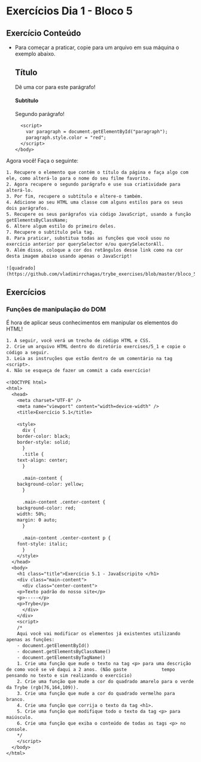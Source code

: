 # Exercícios Dia 1 - Bloco 5

## Exercício Conteúdo

- Para começar a praticar, copie para um arquivo em sua máquina o exemplo abaixo.

	<!DOCTYPE html>
	<html>
	  <body>
	    <h2 id="page-title">Título</h2>
	    <p id="paragraph">Dê uma cor para este parágrafo!</p>
	    <h4 id="subtitle">Subtítulo</h4>
	    <p id="second-paragraph">Segundo parágrafo!</p>

	    <script>
	      var paragraph = document.getElementById("paragraph");
	      paragraph.style.color = "red";
	    </script>
	  </body>
	</html>
	
Agora você! Faça o seguinte:

	1. Recupere o elemento que contém o título da página e faça algo com ele, como alterá-lo para o nome do seu filme favorito.
	2. Agora recupere o segundo parágrafo e use sua criatividade para alterá-lo.
	3. Por fim, recupere o subtítulo e altere-o também.
	4. Adicione ao seu HTML uma classe com alguns estilos para os seus dois parágrafos.
	5. Recupere os seus parágrafos via código JavaScript, usando a função getElementsByClassName;
	6. Altere algum estilo do primeiro deles.
	7. Recupere o subtítulo pela tag.
	8. Para praticar, substitua todas as funções que você usou no exercício anterior por querySelector e/ou querySelectorAll.
	9. Além disso, coloque a cor dos retângulos desse link como na cor desta imagem abaixo usando apenas o JavaScript!

	![quadrado](https://github.com/vladimirrchagas/trybe_exercises/blob/master/bloco_5/dia_1/quadrados.png)

## Exercícios

### Funções de manipulação do DOM

É hora de aplicar seus conhecimentos em manipular os elementos do HTML!

	1. A seguir, você verá um trecho de código HTML e CSS.
	2. Crie um arquivo HTML dentro do diretório exercises/5_1 e copie o código a seguir.
	3. Leia as instruções que estão dentro de um comentário na tag <script>.
	4. Não se esqueça de fazer um commit a cada exercício!
	
	<!DOCTYPE html>
	<html>
	  <head>
	    <meta charset="UTF-8" />
	    <meta name="viewport" content="width=device-width" />
	    <title>Exercício 5.1</title>

	    <style>
	      div {
		border-color: black;
		border-style: solid;
	      }
	      .title {
		text-align: center;
	      }

	      .main-content {
		background-color: yellow;
	      }

	      .main-content .center-content {
		background-color: red;
		width: 50%;
		margin: 0 auto;
	      }

	      .main-content .center-content p {
		font-style: italic;
	      }
	    </style>
	  </head>
	  <body>
	    <h1 class="title">Exercício 5.1 - JavaEscripito </h1>
	    <div class="main-content">
	      <div class="center-content">
		<p>Texto padrão do nosso site</p>
		<p>-----</p>
		<p>Trybe</p>
	      </div>
	    </div>
	    <script>
		/*
		Aqui você vai modificar os elementos já existentes utilizando apenas as funções:
		- document.getElementById()
		- document.getElementsByClassName()
		- document.getElementsByTagName()
		1. Crie uma função que mude o texto na tag <p> para uma descrição de como você se vê daqui a 2 anos. (Não gaste  			tempo pensando no texto e sim realizando o exercício)
		2. Crie uma função que mude a cor do quadrado amarelo para o verde da Trybe (rgb(76,164,109)).
		3. Crie uma função que mude a cor do quadrado vermelho para branco.
		4. Crie uma função que corrija o texto da tag <h1>.
		5. Crie uma função que modifique todo o texto da tag <p> para maiúsculo.
		6. Crie uma função que exiba o conteúdo de todas as tags <p> no console.
		*/
	    </script>
	  </body>
	</html>

